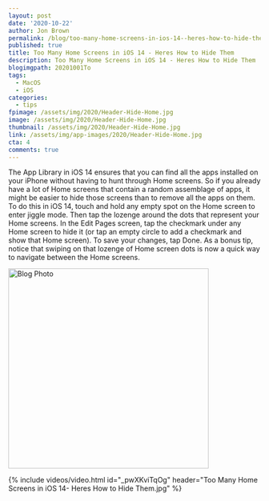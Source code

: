 ```yaml
---
layout: post
date: '2020-10-22'
author: Jon Brown
permalink: /blog/too-many-home-screens-in-ios-14--heres-how-to-hide-them/
published: true
title: Too Many Home Screens in iOS 14 - Heres How to Hide Them
description: Too Many Home Screens in iOS 14 - Heres How to Hide Them
blogimgpath: 20201001To
tags:
  - MacOS
  - iOS
categories:
  - tips
fpimage: /assets/img/2020/Header-Hide-Home.jpg
image: /assets/img/2020/Header-Hide-Home.jpg
thumbnail: /assets/img/2020/Header-Hide-Home.jpg
link: /assets/img/app-images/2020/Header-Hide-Home.jpg
cta: 4
comments: true
---
```

The App Library in iOS 14 ensures that you can find all the apps
installed on your iPhone without having to hunt through Home screens. So
if you already have a lot of Home screens that contain a random
assemblage of apps, it might be easier to hide those screens than to
remove all the apps on them. To do this in iOS 14, touch and hold any
empty spot on the Home screen to enter jiggle mode. Then tap the lozenge
around the dots that represent your Home screens. In the Edit Pages
screen, tap the checkmark under any Home screen to hide it (or tap an
empty circle to add a checkmark and show that Home screen). To save your
changes, tap Done. As a bonus tip, notice that swiping on that lozenge
of Home screen dots is now a quick way to navigate between the Home
screens.

<img alt="Blog Photo" src="{{ site.site_cdn }}/assets/img/blog/2020/20201001To/Hide-Home-Screens.jpg" class="img-fluid rounded m-2" width="400" />

{% include videos/video.html id="_pwXKviTqOg" header="Too Many Home Screens in iOS 14- Heres How to Hide Them.jpg" %}